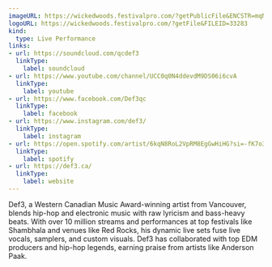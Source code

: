 ```yaml
---
imageURL: https://wickedwoods.festivalpro.com/?getPublicFile&ENCSTR=mqNmqnQNQUWsfFyxprve
logoURL: https://wickedwoods.festivalpro.com/?getFile&FILEID=33283
kind:
  type: Live Performance
links:
- url: https://soundcloud.com/qcdef3
  linkType:
    label: soundcloud
- url: https://www.youtube.com/channel/UCC0q0N4ddevdM9DS06i6cvA
  linkType:
    label: youtube
- url: https://www.facebook.com/Def3qc
  linkType:
    label: facebook
- url: https://www.instagram.com/def3/
  linkType:
    label: instagram
- url: https://open.spotify.com/artist/6kqN8RoL2VpRM8EgGwHiHG?si=-fK7o3xFR36rabRO4_Z-pQ&nd=1
  linkType:
    label: spotify
- url: https://def3.ca/
  linkType:
    label: website
---
```

Def3, a Western Canadian Music Award-winning artist from Vancouver, blends hip-hop and electronic music with raw lyricism and bass-heavy beats. With over 10 million streams and performances at top festivals like Shambhala and venues like Red Rocks, his dynamic live sets fuse live vocals, samplers, and custom visuals. Def3 has collaborated with top EDM producers and hip-hop legends, earning praise from artists like Anderson Paak.